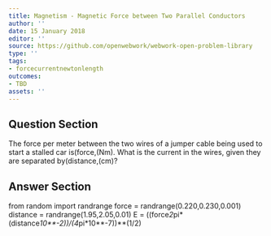 ```yaml
---
title: Magnetism - Magnetic Force between Two Parallel Conductors
author: ''
date: 15 January 2018
editor: ''
source: https://github.com/openwebwork/webwork-open-problem-library
type: ''
tags:
- forcecurrentnewtonlength
outcomes:
- TBD
assets: ''
---
```


## Question Section 

The force per meter between the two wires of a jumper cable being used to start a stalled car is(force,(Nm). What is the current in the wires, given they are separated by(distance,(cm)?


## Answer Section

from random import randrange
force = randrange(0.220,0.230,0.001)
distance = randrange(1.95,2.05,0.01)
E = ((force*2*pi*(distance*10**-2))/(4*pi*10**-7))**(1/2)